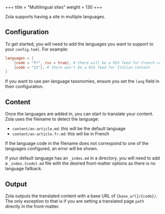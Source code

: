 +++
title = "Multilingual sites"
weight = 130
+++

Zola supports having a site in multiple languages.

## Configuration
To get started, you will need to add the languages you want to support
to your `config.toml`. For example:

```toml
languages = [
    {code = "fr", rss = true}, # there will be a RSS feed for French content
    {code = "it"}, # there won't be a RSS feed for Italian content
]
```

If you want to use per-language taxonomies, ensure you set the `lang` field in their
configuration.

## Content
Once the languages are added in, you can start to translate your content. Zola
uses the filename to detect the language:

- `content/an-article.md`: this will be the default language
- `content/an-article.fr.md`: this will be in French

If the language code in the filename does not correspond to one of the languages configured,
an error will be shown.

If your default language has an `_index.md` in a directory, you will need to add a `_index.{code}.md`
file with the desired front-matter options as there is no language fallback.

## Output
Zola outputs the translated content with a base URL of `{base_url}/{code}/`.
The only exception to that is if you are setting a translated page `path` directly in the front-matter.
